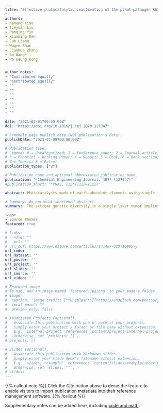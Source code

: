 ```yaml
---
title: "Effective photocatalytic inactivation of the plant-pathogen Rhizobium radiobacter by carbon-based material: Mechanism and agriculture application
"
authors:
- Kemeng Xiao
- Tieyuan Liu
- Panqing Yin
- Xiaoning Ren
- Jun Liang
- Wugen Zhan
- Jianhua Zhang
- Bo Wang*
- Po Keung Wong


author_notes:
- "Contributed equally"
- "Contributed equally"
- ""
- ""
- ""
- ""
- ""
- ""
- ""

date: "2021-03-01T00:00:00Z"
doi: "https://doi.org/10.1016/j.cej.2020.127047"

# Schedule page publish date (NOT publication's date).
publishDate: "2021-03-09T00:00:00Z"

# Publication type.
# Legend: 0 = Uncategorized; 1 = Conference paper; 2 = Journal article;
# 3 = Preprint / Working Paper; 4 = Report; 5 = Book; 6 = Book section;
# 7 = Thesis; 8 = Patent
publication_types: ["2"]

# Publication name and optional abbreviated publication name.
publication: "*Chemical Engineering Journal, 407* (127047)"
#publication_short: "*PNAS, 112*(1113–1122)"

abstract: Photocatalysts made of earth-abundant elements using simple fabrication methods are highly desirable for bacterial inactivation in practical applications. This study proved that the carbon-based g-C3N4 could act as an effective antagonist to the ubiquitous plant-pathogen Rhizobium radiobacter with good photostability and reusability under visible light. The applying of g-C3N4 efficiently improved the survivability of tobacco seedlings under the stress of R. radiobacter and showed no adverse effect on tobacco growth compared with the common metal-based TiO2 and CdS photocatalysts. The systematic mechanism studies revealed that the photoinduced reactive species (RSs) were strongly involved in the photocatalytic bacterial inactivation process, with an effectiveness of h+ >radical dotO2− >radical dotOH > H2O2 > e− > 1O2. The direct contact between g-C3N4 and bacterial cells was also essential for the effective bacterial inactivation. Although bacterial self-protection system (SOD and CAT enzymes) functioned in the initial period, the accumulated RSs damaged cell membrane structure as well as membrane-associated respiration and ATP synthesis ability, finally leading to the leakage of cellular building blocks (K+, TOC, DNA and RNA) and irreversible cell death. This study illustrated that the g-C3N4 could be used as an ideal photocatalytic bactericide towards agriculture application to improve the plant resistance to pathogens with good biocompatibility and low-cost.

# Summary. An optional shortened abstract.
summary:  The extreme genetic diversity in a single liver tumor implies clonal evolution under the non-Darwinian mode.

tags:
- Source Themes
featured: true

# links:
# - name: ""
#   url: ""
# url_pdf: https://www.nature.com/articles/s41467-020-16995-y
url_code: ''
url_dataset: ''
url_poster: ''
url_project: ''
url_slides: ''
url_source: ''
url_video: ''

# Featured image
# To use, add an image named `featured.jpg/png` to your page's folder. 
# image:
#  caption: 'Image credit: [**Unsplash**](https://unsplash.com/photos/jdD8gXaTZsc)'
#  focal_point: ""
#  preview_only: false

# Associated Projects (optional).
#   Associate this publication with one or more of your projects.
#   Simply enter your project's folder or file name without extension.
#   E.g. `internal-project` references `content/project/internal-project/index.md`.
#   Otherwise, set `projects: []`.
# projects: []

# Slides (optional).
#   Associate this publication with Markdown slides.
#   Simply enter your slide deck's filename without extension.
#   E.g. `slides: "example"` references `content/slides/example/index.md`.
#   Otherwise, set `slides: ""`.
# slides:
---
```


{{% callout note %}}
Click the *Cite* button above to demo the feature to enable visitors to import publication metadata into their reference management software.
{{% /callout %}}

Supplementary notes can be added here, including [code and math](https://sourcethemes.com/academic/docs/writing-markdown-latex/).

